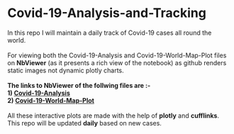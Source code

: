 # Covid-19-Analysis-and-Tracking
In this repo I will maintain a daily track of Covid-19 cases all round the world.<br />
<br />
For viewing both the Covid-19-Analysis and Covid-19-World-Map-Plot files on **NbViewer** (as it presents a rich view of the notebook) as github renders static images not dynamic plotly charts.<br />
<br />
**The links to NbViewer of the follwing files are :-**<br />
  **1) [Covid-19-Analysis](https://nbviewer.jupyter.org/github/sarveshggn/Covid-19-Analysis-and-Tracking/blob/master/Covid-19-Analysis.ipynb)<br />
  2) [Covid-19-World-Map-Plot](https://nbviewer.jupyter.org/github/sarveshggn/Covid-19-Analysis-and-Tracking/blob/master/Covid-19-World-Map-Plot.ipynb)<br />**
<br />
All these interactive plots are made with the help of **plotly** and **cufflinks**.<br />
This repo will be updated **daily** based on new cases.<br />
